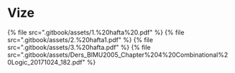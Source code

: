 # Vize

<!--Index-->

{% file src=".gitbook/assets/1.%20hafta%20.pdf" %}
{% file src=".gitbook/assets/2.%20hafta1.pdf" %}
{% file src=".gitbook/assets/3.%20hafta.pdf" %}
{% file src=".gitbook/assets/Ders_BIMU2005_Chapter%204%20Combinational%20Logic_20171024_182.pdf" %}

<!--Index-->
